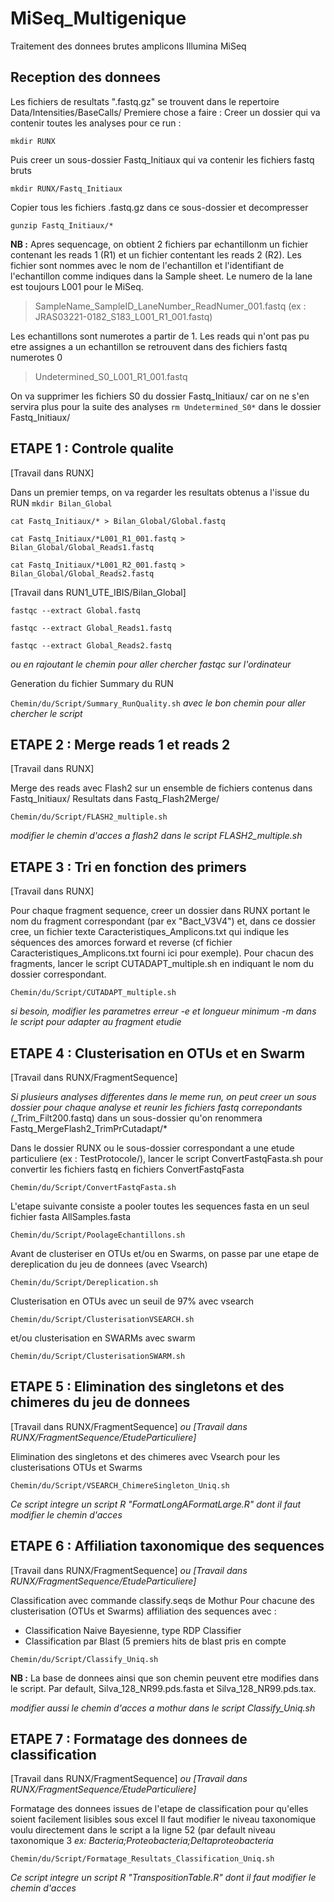 # MiSeq_Multigenique
Traitement des donnees brutes amplicons Illumina MiSeq

## Reception des donnees

Les fichiers de resultats ".fastq.gz" se trouvent dans le repertoire Data/Intensities/BaseCalls/
Premiere chose a faire : Creer un dossier qui va contenir toutes les analyses pour ce run :

`mkdir RUNX`

Puis creer un sous-dossier Fastq_Initiaux qui va contenir les fichiers fastq bruts

`mkdir RUNX/Fastq_Initiaux`

Copier tous les fichiers .fastq.gz dans ce sous-dossier et decompresser

`gunzip Fastq_Initiaux/*`


**NB :** Apres sequencage, on obtient 2 fichiers par echantillonm un fichier contenant les reads 1 (R1) et un fichier contentant les reads 2 (R2). Les fichier sont nommes avec le nom de l'echantillon et l'identifiant de l'echantillon comme indiques dans la Sample sheet. Le numero de la lane est toujours L001 pour le MiSeq.
> SampleName_SampleID_LaneNumber_ReadNumer_001.fastq (ex : JRAS03221-0182_S183_L001_R1_001.fastq)

Les echantillons sont numerotes a partir de 1. Les reads qui n'ont pas pu etre assignes a un echantillon se retrouvent dans des fichiers fastq numerotes 0
> Undetermined_S0_L001_R1_001.fastq

On va supprimer les fichiers S0 du dossier Fastq_Initiaux/ car on ne s'en servira plus pour la suite des analyses
`rm Undetermined_S0*` dans le dossier Fastq_Initiaux/


## ETAPE 1 : Controle qualite
[Travail dans RUNX]

Dans un premier temps, on va regarder les resultats obtenus a l'issue du RUN
`mkdir Bilan_Global`

`cat Fastq_Initiaux/* > Bilan_Global/Global.fastq`

`cat Fastq_Initiaux/*L001_R1_001.fastq > Bilan_Global/Global_Reads1.fastq`

`cat Fastq_Initiaux/*L001_R2_001.fastq > Bilan_Global/Global_Reads2.fastq`

[Travail dans RUN1_UTE_IBIS/Bilan_Global]

`fastqc --extract Global.fastq`

`fastqc --extract Global_Reads1.fastq`

`fastqc --extract Global_Reads2.fastq`

*ou en rajoutant le chemin pour aller chercher fastqc sur l'ordinateur*

Generation du fichier Summary du RUN

`Chemin/du/Script/Summary_RunQuality.sh`
*avec le bon chemin pour aller chercher le script*


## ETAPE 2 : Merge reads 1 et reads 2
[Travail dans RUNX]

Merge des reads avec Flash2 sur un ensemble  de fichiers contenus dans Fastq_Initiaux/
Resultats dans Fastq_Flash2Merge/

`Chemin/du/Script/FLASH2_multiple.sh`

*modifier le chemin d'acces a flash2 dans le script FLASH2_multiple.sh*


## ETAPE 3 : Tri en fonction des primers
[Travail dans RUNX]

Pour chaque fragment sequence, creer un dossier dans RUNX portant le nom du fragment correspondant (par ex "Bact_V3V4") et, dans ce dossier cree, un fichier texte Caracteristiques_Amplicons.txt qui indique les séquences des amorces forward et reverse (cf fichier Caracteristiques_Amplicons.txt fourni ici pour exemple). Pour chacun des fragments, lancer le script CUTADAPT_multiple.sh en indiquant le nom du dossier correspondant.

`Chemin/du/Script/CUTADAPT_multiple.sh`

*si besoin, modifier les parametres erreur -e et longueur minimum -m dans le script pour adapter au fragment etudie*

## ETAPE 4 : Clusterisation en OTUs et en Swarm
[Travail dans RUNX/FragmentSequence]

*Si plusieurs analyses differentes dans le meme run, on peut creer un sous dossier pour chaque analyse et reunir les fichiers fastq correpondants (*_Trim_Filt200.fastq) dans un sous-dossier qu'on renommera Fastq_MergeFlash2_TrimPrCutadapt/*

Dans le dossier RUNX ou le sous-dossier correspondant a une etude particuliere (ex : TestProtocole/), lancer le script ConvertFastqFasta.sh pour convertir les fichiers fastq en fichiers ConvertFastqFasta

`Chemin/du/Script/ConvertFastqFasta.sh`

L'etape suivante consiste a pooler toutes les sequences fasta en un seul fichier fasta AllSamples.fasta

`Chemin/du/Script/PoolageEchantillons.sh`

Avant de clusteriser en OTUs et/ou en Swarms, on passe par une etape de dereplication du jeu de donnees (avec Vsearch)

`Chemin/du/Script/Dereplication.sh`

Clusterisation en OTUs avec un seuil de 97% avec vsearch

`Chemin/du/Script/ClusterisationVSEARCH.sh`

et/ou clusterisation en SWARMs avec swarm

`Chemin/du/Script/ClusterisationSWARM.sh`




## ETAPE 5 : Elimination des singletons et des chimeres du jeu de donnees
[Travail dans RUNX/FragmentSequence] *ou [Travail dans RUNX/FragmentSequence/EtudeParticuliere]*

Elimination des singletons et des chimeres avec Vsearch pour les clusterisations OTUs et Swarms

`Chemin/du/Script/VSEARCH_ChimereSingleton_Uniq.sh`

*Ce script integre un script R "FormatLongAFormatLarge.R" dont il faut modifier le chemin d'acces*


## ETAPE 6 : Affiliation taxonomique des sequences
[Travail dans RUNX/FragmentSequence] *ou [Travail dans RUNX/FragmentSequence/EtudeParticuliere]*

Classification avec commande classify.seqs de Mothur
Pour chacune des clusterisation (OTUs et Swarms) affiliation des sequences avec : 

- Classification Naive Bayesienne, type RDP Classifier
- Classification par Blast (5 premiers hits de blast pris en compte

`Chemin/du/Script/Classify_Uniq.sh`

**NB :** La base de donnees ainsi que son chemin peuvent etre modifies dans le script. Par default, Silva_128_NR99.pds.fasta et Silva_128_NR99.pds.tax.

*modifier aussi le chemin d'acces a mothur dans le script Classify_Uniq.sh*



## ETAPE 7 : Formatage des donnees de classification
[Travail dans RUNX/FragmentSequence] *ou [Travail dans RUNX/FragmentSequence/EtudeParticuliere]*

Formatage des donnees issues de l'etape de classification pour qu'elles soient facilement lisibles sous excel
Il faut modifier le niveau taxonomique voulu directement dans le script a la ligne 52 (par default niveau taxonomique 3 *ex: Bacteria;Proteobacteria;Deltaproteobacteria*

`Chemin/du/Script/Formatage_Resultats_Classification_Uniq.sh`

*Ce script integre un script R "TranspositionTable.R" dont il faut modifier le chemin d'acces*


